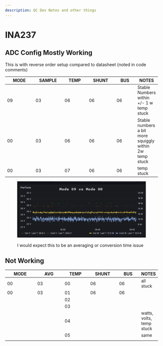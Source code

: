 ```yaml
---
description: QC Dev Notes and other things
---
```


# INA237

## ADC Config Mostly Working

This is with reverse order setup compared to datasheet (noted in code comments)

<table><thead><tr><th width="106">MODE</th><th width="98">SAMPLE</th><th width="85">TEMP</th><th width="96">SHUNT</th><th width="73">BUS</th><th>NOTES</th></tr></thead><tbody><tr><td>09</td><td>03</td><td>06</td><td>06</td><td>06</td><td>Stable Numbers within +/- 1 w<br>temp stuck</td></tr><tr><td>00</td><td>03</td><td>06</td><td>06</td><td>06</td><td>Stable numbers a bit more squiggly within 2w<br>temp stuck </td></tr><tr><td>00</td><td>03</td><td>07</td><td>06</td><td>06</td><td>temp stuck</td></tr></tbody></table>



<figure><img src="../../.gitbook/assets/Screenshot 2023-09-17 at 6.47.23 PM.png" alt="" width="563"><figcaption><p>I would expect this to be an averaging or conversion time issue</p></figcaption></figure>



## Not Working

<table><thead><tr><th width="106">MODE</th><th width="98">AVG</th><th width="85">TEMP</th><th width="96">SHUNT</th><th width="73">BUS</th><th>NOTES</th></tr></thead><tbody><tr><td>00</td><td>03</td><td>00</td><td>06</td><td>06</td><td>all stuck</td></tr><tr><td>00</td><td>03</td><td>01</td><td>06</td><td>06</td><td></td></tr><tr><td></td><td></td><td>02</td><td></td><td></td><td></td></tr><tr><td></td><td></td><td>03</td><td></td><td></td><td></td></tr><tr><td></td><td></td><td>04</td><td></td><td></td><td>watts, volts, temp stuck</td></tr><tr><td></td><td></td><td>05</td><td></td><td></td><td>same</td></tr><tr><td></td><td></td><td></td><td></td><td></td><td></td></tr></tbody></table>

